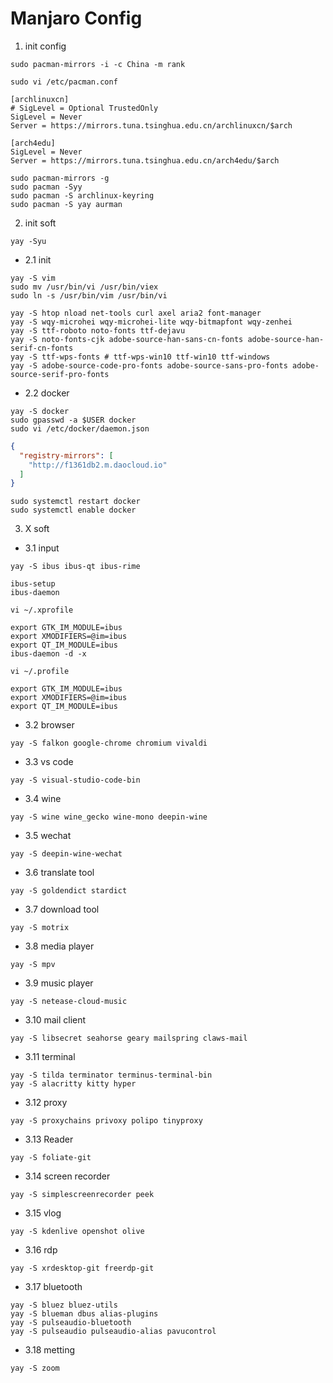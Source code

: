 # Manjaro Config

1. init config

```
sudo pacman-mirrors -i -c China -m rank
```


```
sudo vi /etc/pacman.conf

```

```
[archlinuxcn]
# SigLevel = Optional TrustedOnly
SigLevel = Never
Server = https://mirrors.tuna.tsinghua.edu.cn/archlinuxcn/$arch

[arch4edu]
SigLevel = Never
Server = https://mirrors.tuna.tsinghua.edu.cn/arch4edu/$arch
```

```
sudo pacman-mirrors -g
sudo pacman -Syy
sudo pacman -S archlinux-keyring
sudo pacman -S yay aurman
```

2. init soft

```
yay -Syu
```

- 2.1 init

```
yay -S vim
sudo mv /usr/bin/vi /usr/bin/viex
sudo ln -s /usr/bin/vim /usr/bin/vi
```

```
yay -S htop nload net-tools curl axel aria2 font-manager
yay -S wqy-microhei wqy-microhei-lite wqy-bitmapfont wqy-zenhei
yay -S ttf-roboto noto-fonts ttf-dejavu
yay -S noto-fonts-cjk adobe-source-han-sans-cn-fonts adobe-source-han-serif-cn-fonts
yay -S ttf-wps-fonts # ttf-wps-win10 ttf-win10 ttf-windows 
yay -S adobe-source-code-pro-fonts adobe-source-sans-pro-fonts adobe-source-serif-pro-fonts
```

- 2.2 docker

```
yay -S docker
sudo gpasswd -a $USER docker
sudo vi /etc/docker/daemon.json
```

```json
{
  "registry-mirrors": [
    "http://f1361db2.m.daocloud.io"
  ]
}
```

```
sudo systemctl restart docker
sudo systemctl enable docker
```

3. X soft

- 3.1 input

```
yay -S ibus ibus-qt ibus-rime
```

```
ibus-setup
ibus-daemon
```

```
vi ~/.xprofile

```

```
export GTK_IM_MODULE=ibus
export XMODIFIERS=@im=ibus
export QT_IM_MODULE=ibus
ibus-daemon -d -x
```

```
vi ~/.profile
```

```
export GTK_IM_MODULE=ibus
export XMODIFIERS=@im=ibus
export QT_IM_MODULE=ibus
```

- 3.2 browser

```
yay -S falkon google-chrome chromium vivaldi
```

- 3.3 vs code

```
yay -S visual-studio-code-bin
```

- 3.4 wine

```
yay -S wine wine_gecko wine-mono deepin-wine
```

- 3.5 wechat

```
yay -S deepin-wine-wechat
```

- 3.6 translate tool

```
yay -S goldendict stardict
```

- 3.7 download tool

```
yay -S motrix
```

- 3.8 media player

```
yay -S mpv
```

- 3.9 music player

```
yay -S netease-cloud-music
```

- 3.10 mail client

```
yay -S libsecret seahorse geary mailspring claws-mail
```

- 3.11 terminal

```
yay -S tilda terminator terminus-terminal-bin
yay -S alacritty kitty hyper
```

- 3.12 proxy

```
yay -S proxychains privoxy polipo tinyproxy
```

- 3.13 Reader

```
yay -S foliate-git
```

- 3.14 screen recorder

```
yay -S simplescreenrecorder peek
```

- 3.15 vlog

```
yay -S kdenlive openshot olive 
```

- 3.16 rdp

```
yay -S xrdesktop-git freerdp-git
```

- 3.17 bluetooth

```
yay -S bluez bluez-utils
yay -S blueman dbus alias-plugins
yay -S pulseaudio-bluetooth
yay -S pulseaudio pulseaudio-alias pavucontrol
```

- 3.18 metting

```
yay -S zoom
```
